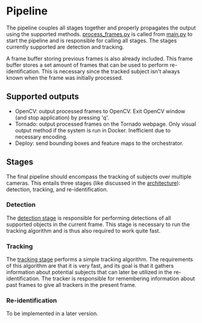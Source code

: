 # Pipeline

The pipeline couples all stages together and properly propagates the output using the supported methods.
[process_frames.py](process_frames.py) is called from [main.py](../main.py) to start the pipeline and is responsible for calling all stages.
The stages currently supported are detection and tracking. 

A frame buffer storing previous frames is also already included. 
This frame buffer stores a set amount of frames that can be used to perform re-identification. 
This is necessary since the tracked subject isn't always known when the frame was initially processed.

## Supported outputs

- OpenCV: output processed frames to OpenCV. Exit OpenCV window (and stop application) by pressing 'q'.
- Tornado: output processed frames on the Tornado webpage. 
  Only visual output method if the system is run in Docker.
  Inefficient due to necessary encoding.
- Deploy: send bounding boxes and feature maps to the orchestrator.


## Stages

The final pipeline should encompass the tracking of subjects over multiple cameras.
This entails three stages (like discussed in the [architecture](../../README.md)): 
detection, tracking, and re-identification.

### Detection

The [detection stage](detection/README.md) is responsible for performing detections of all supported objects in the current frame.
This stage is necessary to run the tracking algorithm and is thus also required to work quite fast.

### Tracking

The [tracking stage](tracking/README.md) performs a simple tracking algorithm. 
The requirements of this algorithm are that it is very fast, 
and its goal is that it gathers information about potential subjects that can later be utilized in the re-identification.
The tracker is responsible for remembering information about past frames to give all trackers in the present frame.

### Re-identification

To be implemented in a later version.
